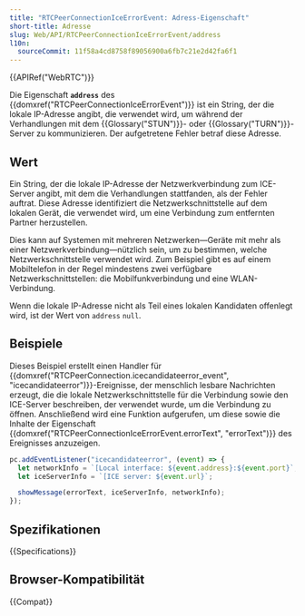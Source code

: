 ```yaml
---
title: "RTCPeerConnectionIceErrorEvent: Adress-Eigenschaft"
short-title: Adresse
slug: Web/API/RTCPeerConnectionIceErrorEvent/address
l10n:
  sourceCommit: 11f58a4cd8758f89056900a6fb7c21e2d42fa6f1
---
```


{{APIRef("WebRTC")}}

Die Eigenschaft **`address`** des {{domxref("RTCPeerConnectionIceErrorEvent")}} ist ein String, der die lokale IP-Adresse angibt, die verwendet wird, um während der Verhandlungen mit dem {{Glossary("STUN")}}- oder {{Glossary("TURN")}}-Server zu kommunizieren. Der aufgetretene Fehler betraf diese Adresse.

## Wert

Ein String, der die lokale IP-Adresse der Netzwerkverbindung zum ICE-Server angibt, mit dem die Verhandlungen stattfanden, als der Fehler auftrat. Diese Adresse identifiziert die Netzwerkschnittstelle auf dem lokalen Gerät, die verwendet wird, um eine Verbindung zum entfernten Partner herzustellen.

Dies kann auf Systemen mit mehreren Netzwerken—Geräte mit mehr als einer Netzwerkverbindung—nützlich sein, um zu bestimmen, welche Netzwerkschnittstelle verwendet wird. Zum Beispiel gibt es auf einem Mobiltelefon in der Regel mindestens zwei verfügbare Netzwerkschnittstellen: die Mobilfunkverbindung und eine WLAN-Verbindung.

Wenn die lokale IP-Adresse nicht als Teil eines lokalen Kandidaten offenlegt wird, ist der Wert von `address` `null`.

## Beispiele

Dieses Beispiel erstellt einen Handler für {{domxref("RTCPeerConnection.icecandidateerror_event", "icecandidateerror")}}-Ereignisse, der menschlich lesbare Nachrichten erzeugt, die die lokale Netzwerkschnittstelle für die Verbindung sowie den ICE-Server beschreiben, der verwendet wurde, um die Verbindung zu öffnen. Anschließend wird eine Funktion aufgerufen, um diese sowie die Inhalte der Eigenschaft {{domxref("RTCPeerConnectionIceErrorEvent.errorText", "errorText")}} des Ereignisses anzuzeigen.

```js
pc.addEventListener("icecandidateerror", (event) => {
  let networkInfo = `[Local interface: ${event.address}:${event.port}`;
  let iceServerInfo = `[ICE server: ${event.url}`;

  showMessage(errorText, iceServerInfo, networkInfo);
});
```

## Spezifikationen

{{Specifications}}

## Browser-Kompatibilität

{{Compat}}
